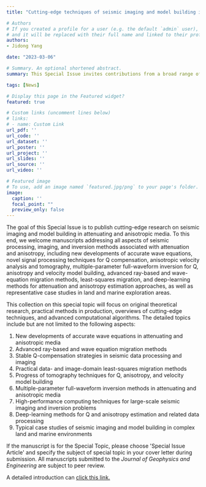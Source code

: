 ```yaml
---
title: "Cutting-edge techniques of seismic imaging and model building in attenuating and anisotropic media"

# Authors
# If you created a profile for a user (e.g. the default `admin` user), write the username (folder name) here
# and it will be replaced with their full name and linked to their profile.
authors:
- Jidong Yang

date: "2023-03-06"

# Summary. An optional shortened abstract.
summary: This Special Issue invites contributions from a broad range of theoretical innovations, optimized methodology, and case studies in exploration seismology. 

tags: [News]

# Display this page in the Featured widget?
featured: true

# Custom links (uncomment lines below)
# links:
# - name: Custom Link
url_pdf: ''
url_code: ''
url_dataset: ''
url_poster: ''
url_project: ''
url_slides: ''
url_source: ''
url_video: ''

# Featured image
# To use, add an image named `featured.jpg/png` to your page's folder.
image:
  caption: ''
  focal_point: ""
  preview_only: false
---
```


The goal of this Special Issue is to publish cutting-edge research on seismic imaging and model building in attenuating and anisotropic media. To this end, we welcome manuscripts addressing all aspects of seismic processing, imaging, and inversion methods associated with attenuation and anisotropy, including new developments of accurate wave equations, novel signal processing techniques for Q compensation, anisotropic velocity analysis and tomography, multiple-parameter full-waveform inversion for Q, anisotropy and velocity model building, advanced ray-based and wave-equation migration methods, least-squares migration, and deep-learning methods for attenuation and anisotropy estimation approaches, as well as representative case studies in land and marine exploration areas.

This collection on this special topic will focus on original theoretical research, practical methods in production, overviews of cutting-edge techniques, and advanced computational algorithms. The detailed topics include but are not limited to the following aspects:

1. New developments of accurate wave equations in attenuating and anisotropic media
2. Advanced ray-based and wave equation migration methods
3. Stable Q-compensation strategies in seismic data processing and imaging
4. Practical data- and image-domain least-squares migration methods
5. Progress of tomography techniques for Q, anisotropy, and velocity model building
6. Multiple-parameter full-waveform inversion methods in attenuating and anisotropic media
7. High-performance computing techniques for large-scale seismic imaging and inversion problems
8. Deep-learning methods for Q and anisotropy estimation and related data processing
9. Typical case studies of seismic imaging and model building in complex land and marine environments

If the manuscript is for the Special Topic, please choose 'Special Issue Article' and specify the subject of special topic in your cover letter during submission. All manuscripts submitted to the *Journal of Geophysics and Engineering* are subject to peer review. 

A detailed introduction can [click this link.](https://academic.oup.com/jge/pages/techniques-of-seismic-imaging-and-model-building-in-attenuating-and-anisotropic-media)
